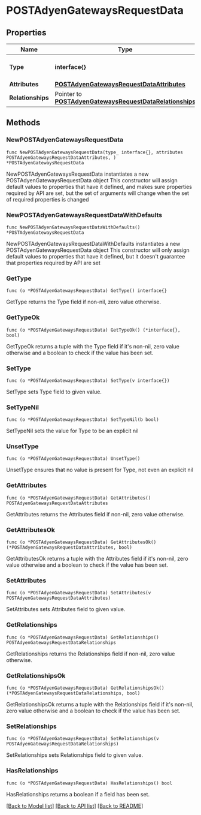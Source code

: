 # POSTAdyenGatewaysRequestData

## Properties

Name | Type | Description | Notes
------------ | ------------- | ------------- | -------------
**Type** | **interface{}** | The resource&#39;s type | 
**Attributes** | [**POSTAdyenGatewaysRequestDataAttributes**](POSTAdyenGatewaysRequestDataAttributes.md) |  | 
**Relationships** | Pointer to [**POSTAdyenGatewaysRequestDataRelationships**](POSTAdyenGatewaysRequestDataRelationships.md) |  | [optional] 

## Methods

### NewPOSTAdyenGatewaysRequestData

`func NewPOSTAdyenGatewaysRequestData(type_ interface{}, attributes POSTAdyenGatewaysRequestDataAttributes, ) *POSTAdyenGatewaysRequestData`

NewPOSTAdyenGatewaysRequestData instantiates a new POSTAdyenGatewaysRequestData object
This constructor will assign default values to properties that have it defined,
and makes sure properties required by API are set, but the set of arguments
will change when the set of required properties is changed

### NewPOSTAdyenGatewaysRequestDataWithDefaults

`func NewPOSTAdyenGatewaysRequestDataWithDefaults() *POSTAdyenGatewaysRequestData`

NewPOSTAdyenGatewaysRequestDataWithDefaults instantiates a new POSTAdyenGatewaysRequestData object
This constructor will only assign default values to properties that have it defined,
but it doesn't guarantee that properties required by API are set

### GetType

`func (o *POSTAdyenGatewaysRequestData) GetType() interface{}`

GetType returns the Type field if non-nil, zero value otherwise.

### GetTypeOk

`func (o *POSTAdyenGatewaysRequestData) GetTypeOk() (*interface{}, bool)`

GetTypeOk returns a tuple with the Type field if it's non-nil, zero value otherwise
and a boolean to check if the value has been set.

### SetType

`func (o *POSTAdyenGatewaysRequestData) SetType(v interface{})`

SetType sets Type field to given value.


### SetTypeNil

`func (o *POSTAdyenGatewaysRequestData) SetTypeNil(b bool)`

 SetTypeNil sets the value for Type to be an explicit nil

### UnsetType
`func (o *POSTAdyenGatewaysRequestData) UnsetType()`

UnsetType ensures that no value is present for Type, not even an explicit nil
### GetAttributes

`func (o *POSTAdyenGatewaysRequestData) GetAttributes() POSTAdyenGatewaysRequestDataAttributes`

GetAttributes returns the Attributes field if non-nil, zero value otherwise.

### GetAttributesOk

`func (o *POSTAdyenGatewaysRequestData) GetAttributesOk() (*POSTAdyenGatewaysRequestDataAttributes, bool)`

GetAttributesOk returns a tuple with the Attributes field if it's non-nil, zero value otherwise
and a boolean to check if the value has been set.

### SetAttributes

`func (o *POSTAdyenGatewaysRequestData) SetAttributes(v POSTAdyenGatewaysRequestDataAttributes)`

SetAttributes sets Attributes field to given value.


### GetRelationships

`func (o *POSTAdyenGatewaysRequestData) GetRelationships() POSTAdyenGatewaysRequestDataRelationships`

GetRelationships returns the Relationships field if non-nil, zero value otherwise.

### GetRelationshipsOk

`func (o *POSTAdyenGatewaysRequestData) GetRelationshipsOk() (*POSTAdyenGatewaysRequestDataRelationships, bool)`

GetRelationshipsOk returns a tuple with the Relationships field if it's non-nil, zero value otherwise
and a boolean to check if the value has been set.

### SetRelationships

`func (o *POSTAdyenGatewaysRequestData) SetRelationships(v POSTAdyenGatewaysRequestDataRelationships)`

SetRelationships sets Relationships field to given value.

### HasRelationships

`func (o *POSTAdyenGatewaysRequestData) HasRelationships() bool`

HasRelationships returns a boolean if a field has been set.


[[Back to Model list]](../README.md#documentation-for-models) [[Back to API list]](../README.md#documentation-for-api-endpoints) [[Back to README]](../README.md)


